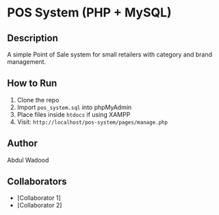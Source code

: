 # POS System (PHP + MySQL)

## Description
A simple Point of Sale system for small retailers with category and brand management.

## How to Run
1. Clone the repo
2. Import `pos_system.sql` into phpMyAdmin
3. Place files inside `htdocs` if using XAMPP
4. Visit: `http://localhost/pos-system/pages/manage.php`

## Author
Abdul Wadood

## Collaborators
- [Collaborator 1]
- [Collaborator 2]
